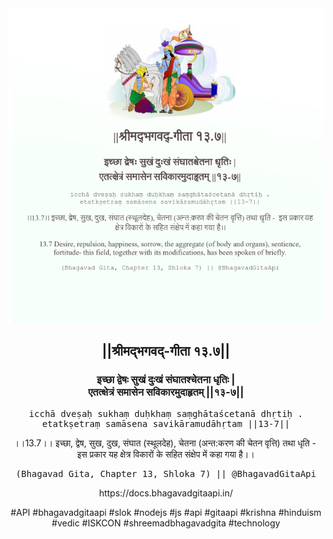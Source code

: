 <img src="../../asset/BG_13_7.png"/>
<center><h2>||श्रीमद्‍भगवद्‍-गीता १३.७||</h2>
<h3>इच्छा द्वेषः सुखं दुःखं संघातश्चेतना धृतिः |<br/>एतत्क्षेत्रं समासेन सविकारमुदाहृतम् ||१३-७||</h3>
<pre>icchā dveṣaḥ sukhaṃ duḥkhaṃ saṃghātaścetanā dhṛtiḥ .<br/>etatkṣetraṃ samāsena savikāramudāhṛtam ||13-7||</pre>
<p>।।13.7।। इच्छा, द्वेष, सुख, दुख, संघात (स्थूलदेह), चेतना (अन्त:करण की चेतन वृत्ति) तथा धृति -  इस प्रकार यह क्षेत्र विकारों के सहित संक्षेप में कहा गया है।।</p>
<pre>(Bhagavad Gita, Chapter 13, Shloka 7) || @BhagavadGitaApi</pre><p>https://docs.bhagavadgitaapi.in/</p><p>#API #bhagavadgitaapi #slok #nodejs #js #api #gitaapi #krishna #hinduism #vedic #ISKCON #shreemadbhagavadgita #technology</p></center>